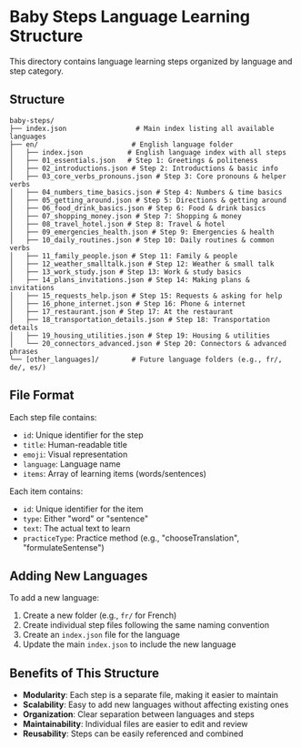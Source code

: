 # Baby Steps Language Learning Structure

This directory contains language learning steps organized by language and step category.

## Structure

```
baby-steps/
├── index.json                 # Main index listing all available languages
├── en/                       # English language folder
│   ├── index.json           # English language index with all steps
│   ├── 01_essentials.json   # Step 1: Greetings & politeness
│   ├── 02_introductions.json # Step 2: Introductions & basic info
│   ├── 03_core_verbs_pronouns.json # Step 3: Core pronouns & helper verbs
│   ├── 04_numbers_time_basics.json # Step 4: Numbers & time basics
│   ├── 05_getting_around.json # Step 5: Directions & getting around
│   ├── 06_food_drink_basics.json # Step 6: Food & drink basics
│   ├── 07_shopping_money.json # Step 7: Shopping & money
│   ├── 08_travel_hotel.json # Step 8: Travel & hotel
│   ├── 09_emergencies_health.json # Step 9: Emergencies & health
│   ├── 10_daily_routines.json # Step 10: Daily routines & common verbs
│   ├── 11_family_people.json # Step 11: Family & people
│   ├── 12_weather_smalltalk.json # Step 12: Weather & small talk
│   ├── 13_work_study.json # Step 13: Work & study basics
│   ├── 14_plans_invitations.json # Step 14: Making plans & invitations
│   ├── 15_requests_help.json # Step 15: Requests & asking for help
│   ├── 16_phone_internet.json # Step 16: Phone & internet
│   ├── 17_restaurant.json # Step 17: At the restaurant
│   ├── 18_transportation_details.json # Step 18: Transportation details
│   ├── 19_housing_utilities.json # Step 19: Housing & utilities
│   └── 20_connectors_advanced.json # Step 20: Connectors & advanced phrases
└── [other_languages]/        # Future language folders (e.g., fr/, de/, es/)
```

## File Format

Each step file contains:
- `id`: Unique identifier for the step
- `title`: Human-readable title
- `emoji`: Visual representation
- `language`: Language name
- `items`: Array of learning items (words/sentences)

Each item contains:
- `id`: Unique identifier for the item
- `type`: Either "word" or "sentence"
- `text`: The actual text to learn
- `practiceType`: Practice method (e.g., "chooseTranslation", "formulateSentense")

## Adding New Languages

To add a new language:

1. Create a new folder (e.g., `fr/` for French)
2. Create individual step files following the same naming convention
3. Create an `index.json` file for the language
4. Update the main `index.json` to include the new language

## Benefits of This Structure

- **Modularity**: Each step is a separate file, making it easier to maintain
- **Scalability**: Easy to add new languages without affecting existing ones
- **Organization**: Clear separation between languages and steps
- **Maintainability**: Individual files are easier to edit and review
- **Reusability**: Steps can be easily referenced and combined
